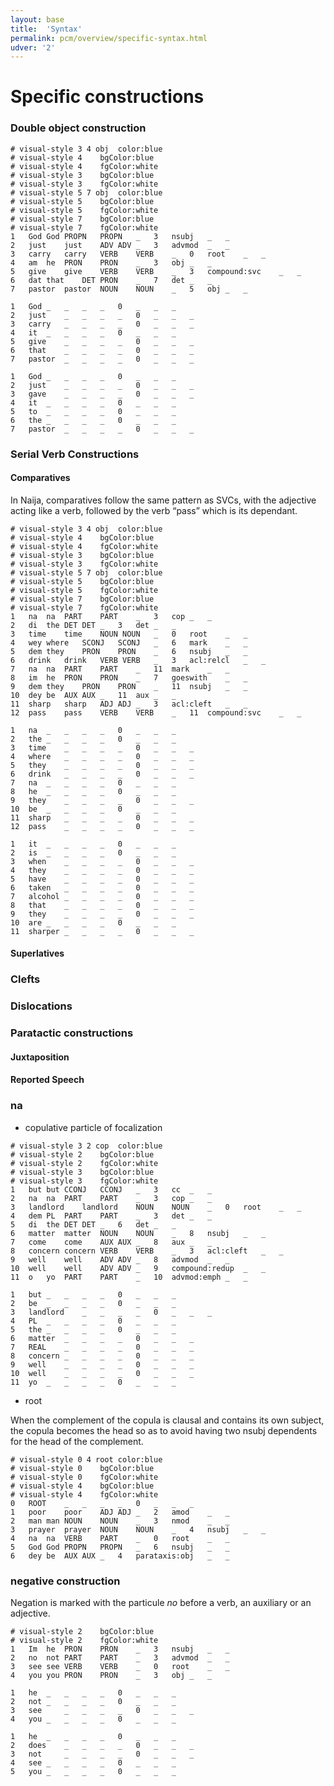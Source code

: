 ```yaml
---
layout: base
title:  'Syntax'
permalink: pcm/overview/specific-syntax.html
udver: '2'
---
```


# Specific constructions

### Double object construction

~~~ conllu
# visual-style 3 4 obj	color:blue
# visual-style 4	bgColor:blue
# visual-style 4	fgColor:white
# visual-style 3	bgColor:blue
# visual-style 3	fgColor:white
# visual-style 5 7 obj	color:blue
# visual-style 5	bgColor:blue
# visual-style 5	fgColor:white
# visual-style 7	bgColor:blue
# visual-style 7	fgColor:white
1	God	God	PROPN	PROPN	_	3	nsubj	_	_
2	just	just	ADV	ADV	_	3	advmod	_	_
3	carry	carry	VERB	VERB	_	0	root	_	_
4	am	he	PRON	PRON	_	3	obj	_	_
5	give	give	VERB	VERB	_	3	compound:svc	_	_
6	dat	that	DET	PRON	_	7	det	_	_
7	pastor	pastor	NOUN	NOUN	_	5	obj	_	_

1	God	_	_	_	_	0	_	_	_
2	just	_	_	_	_	0	_	_	_
3	carry 	_	_	_	_	0	_	_	_
4	it	_	_	_	_	0	_	_	_
5	give	_	_	_	_	0	_	_	_
6	that	_	_	_	_	0	_	_	_
7	pastor	_	_	_	_	0	_	_	_

1	God	_	_	_	_	0	_	_	_
2	just	_	_	_	_	0	_	_	_
3	gave 	_	_	_	_	0	_	_	_
4	it	_	_	_	_	0	_	_	_
5	to	_	_	_	_	0	_	_	_
6	the	_	_	_	_	0	_	_	_
7	pastor	_	_	_	_	0	_	_	_	

~~~

### Serial Verb Constructions

#### Comparatives

In Naija, comparatives follow the same pattern as SVCs, with the adjective acting like a verb, followed by the verb “pass” which is its dependant.

~~~ conllu
# visual-style 3 4 obj	color:blue
# visual-style 4	bgColor:blue
# visual-style 4	fgColor:white
# visual-style 3	bgColor:blue
# visual-style 3	fgColor:white
# visual-style 5 7 obj	color:blue
# visual-style 5	bgColor:blue
# visual-style 5	fgColor:white
# visual-style 7	bgColor:blue
# visual-style 7	fgColor:white
1	na	na	PART	PART	_	3	cop	_	_
2	di	the	DET	DET	_	3	det	_	_
3	time	time	NOUN NOUN	_	0	root	_	_
4	wey	where	SCONJ	SCONJ	_	6	mark	_	_
5	dem	they	PRON	PRON	_	6	nsubj	_	_
6	drink	drink	VERB VERB	_	3	acl:relcl	_	_
7	na	na	PART	PART	_	11	mark	_	_
8	im	he	PRON	PRON	_	7	goeswith	_	_
9	dem	they	PRON	PRON	_	11	nsubj	_	_
10	dey	be	AUX	AUX	_	11	aux	_	_
11	sharp	sharp	ADJ	ADJ	_	3	acl:cleft	_	_
12	pass	pass	VERB	VERB	_	11	compound:svc	_	_

1	na	_	_	_	_	0	_	_	_
2	the	_	_	_	_	0	_	_	_
3	time 	_	_	_	_	0	_	_	_
4	where	_	_	_	_	0	_	_	_
5	they	_	_	_	_	0	_	_	_
6	drink	_	_	_	_	0	_	_	_
7	na	_	_	_	_	0	_	_	_
8	he	_	_	_	_	0	_	_	_
9	they	_	_	_	_	0	_	_	_
10	be	_	_	_	_	0	_	_	_
11	sharp	_	_	_	_	0	_	_	_
12	pass	_	_	_	_	0	_	_	_

1	it	_	_	_	_	0	_	_	_
2	is	_	_	_	_	0	_	_	_
3	when 	_	_	_	_	0	_	_	_
4	they	_	_	_	_	0	_	_	_
5	have	_	_	_	_	0	_	_	_
6	taken	_	_	_	_	0	_	_	_
7	alcohol	_	_	_	_	0	_	_	_	
8	that	_	_	_	_	0	_	_	_	
9	they	_	_	_	_	0	_	_	_	
10	are	_	_	_	_	0	_	_	_	
11	sharper	_	_	_	_	0	_	_	_	

~~~


#### Superlatives

### Clefts

### Dislocations

### Paratactic constructions

#### Juxtaposition

#### Reported Speech

### na

+ copulative particle of focalization

~~~ conllu
# visual-style 3 2 cop	color:blue
# visual-style 2	bgColor:blue
# visual-style 2	fgColor:white
# visual-style 3	bgColor:blue
# visual-style 3	fgColor:white
1	but	but	CCONJ	CCONJ	_	3	cc	_	_
2	na	na	PART	PART	_	3	cop	_	_
3	landlord	landlord	NOUN	NOUN	_	0	root	_	_
4	dem	PL	PART	PART	_	3	det	_	_
5	di	the	DET	DET	_	6	det	_	_
6	matter	matter	NOUN	NOUN	_	8	nsubj	_	_
7	come	come	AUX	AUX	_	8	aux	_	_
8	concern	concern	VERB	VERB	_	3	acl:cleft	_	_
9	well	well	ADV	ADV	_	8	advmod	_	_
10	well	well	ADV	ADV	_	9	compound:redup	_	_
11	o	yo	PART	PART	_	10	advmod:emph	_	_

1	but	_	_	_	_	0	_	_	_
2	be	_	_	_	_	0	_	_	_
3	landlord 	_	_	_	_	0	_	_	_
4	PL	_	_	_	_	0	_	_	_
5	the	_	_	_	_	0	_	_	_
6	matter	_	_	_	_	0	_	_	_
7	REAL	_	_	_	_	0	_	_	_	
8	concern	_	_	_	_	0	_	_	_	
9	well	_	_	_	_	0	_	_	_	
10	well	_	_	_	_	0	_	_	_	
11	yo	_	_	_	_	0	_	_	_	

~~~

- root

When the complement of the copula is clausal and contains its own subject, the copula becomes the head so as to avoid having two nsubj dependents for the head of the complement.

~~~ conllu
# visual-style 0 4 root	color:blue
# visual-style 0	bgColor:blue
# visual-style 0	fgColor:white
# visual-style 4	bgColor:blue
# visual-style 4	fgColor:white
0	ROOT	_	_	_	_	0	_	_	_	
1	poor	poor	ADJ	ADJ	_	2	amod	_	_
2	man	man	NOUN	NOUN	_	3	nmod	_	_
3	prayer	prayer	NOUN	NOUN	_	4	nsubj	_	_
4	na	na	VERB	PART	_	0	root	_	_
5	God	God	PROPN	PROPN	_	6	nsubj	_	_
6	dey	be	AUX	AUX	_	4	parataxis:obj	_	_
~~~

### negative construction

Negation is marked with the particule <i>no</i> before a verb, an auxiliary or an adjective.

~~~ conllu
# visual-style 2	bgColor:blue
# visual-style 2	fgColor:white
1	Im	he	PRON	PRON	_	3	nsubj	_	_
2	no	not	PART	PART	_	3	advmod	_	_
3	see	see	VERB	VERB	_	0	root	_	_
4	you	you	PRON	PRON	_	3	obj	_	_

1	he	_	_	_	_	0	_	_	_
2	not	_	_	_	_	0	_	_	_
3	see 	_	_	_	_	0	_	_	_
4	you	_	_	_	_	0	_	_	_

1	he	_	_	_	_	0	_	_	_
2	does	_	_	_	_	0	_	_	_
3	not 	_	_	_	_	0	_	_	_
4	see	_	_	_	_	0	_	_	_
5	you	_	_	_	_	0	_	_	_

~~~

